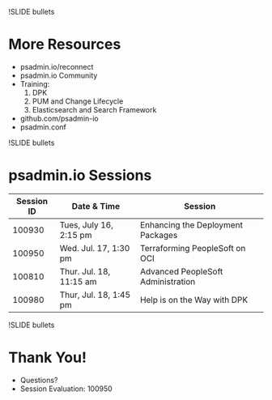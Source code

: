 !SLIDE bullets

# More Resources

* psadmin.io/reconnect
* psadmin.io Community
* Training:
  1. DPK
  1. PUM and Change Lifecycle
  1. Elasticsearch and Search Framework
* github.com/psadmin-io
* psadmin.conf

!SLIDE bullets

# psadmin.io Sessions

| **Session ID** | **Date & Time** | **Session** |
| -------------- | --------------- | --------- |
| 100930 | Tues, July 16, 2:15 pm | Enhancing the Deployment Packages |
| 100950 | Wed. Jul. 17, 1:30 pm | Terraforming PeopleSoft on OCI |
| 100810 | Thur. Jul. 18, 11:15 am | Advanced PeopleSoft Administration |
| 100980 | Thur, Jul. 18, 1:45 pm | Help is on the Way with DPK |

!SLIDE bullets

#  Thank You!

* Questions?
* Session Evaluation: 100950